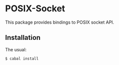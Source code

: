 POSIX-Socket
===========
This package provides bindings to POSIX socket API.

Installation
------------
The usual:

	$ cabal install

